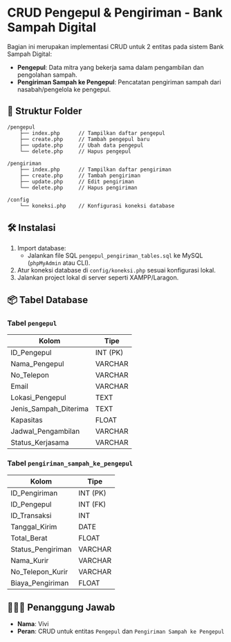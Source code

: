 
# CRUD Pengepul & Pengiriman - Bank Sampah Digital

Bagian ini merupakan implementasi CRUD untuk 2 entitas pada sistem Bank Sampah Digital:

- **Pengepul**: Data mitra yang bekerja sama dalam pengambilan dan pengolahan sampah.
- **Pengiriman Sampah ke Pengepul**: Pencatatan pengiriman sampah dari nasabah/pengelola ke pengepul.

## 📁 Struktur Folder

```
/pengepul
    ├── index.php      // Tampilkan daftar pengepul
    ├── create.php     // Tambah pengepul baru
    ├── update.php     // Ubah data pengepul
    └── delete.php     // Hapus pengepul

/pengiriman
    ├── index.php      // Tampilkan daftar pengiriman
    ├── create.php     // Tambah pengiriman
    ├── update.php     // Edit pengiriman
    └── delete.php     // Hapus pengiriman

/config
    └── koneksi.php    // Konfigurasi koneksi database
```

## 🛠️ Instalasi

1. Import database:
   - Jalankan file SQL `pengepul_pengiriman_tables.sql` ke MySQL (`phpMyAdmin` atau CLI).
2. Atur koneksi database di `config/koneksi.php` sesuai konfigurasi lokal.
3. Jalankan project lokal di server seperti XAMPP/Laragon.

## 📦 Tabel Database

### Tabel `pengepul`
| Kolom                 | Tipe         |
|-----------------------|--------------|
| ID_Pengepul           | INT (PK)     |
| Nama_Pengepul         | VARCHAR      |
| No_Telepon            | VARCHAR      |
| Email                 | VARCHAR      |
| Lokasi_Pengepul       | TEXT         |
| Jenis_Sampah_Diterima | TEXT         |
| Kapasitas             | FLOAT        |
| Jadwal_Pengambilan    | VARCHAR      |
| Status_Kerjasama      | VARCHAR      |

### Tabel `pengiriman_sampah_ke_pengepul`
| Kolom                | Tipe         |
|----------------------|--------------|
| ID_Pengiriman        | INT (PK)     |
| ID_Pengepul          | INT (FK)     |
| ID_Transaksi         | INT          |
| Tanggal_Kirim        | DATE         |
| Total_Berat          | FLOAT        |
| Status_Pengiriman    | VARCHAR      |
| Nama_Kurir           | VARCHAR      |
| No_Telepon_Kurir     | VARCHAR      |
| Biaya_Pengiriman     | FLOAT        |

## 👩🏻‍💼 Penanggung Jawab
- **Nama**: Vivi
- **Peran**: CRUD untuk entitas `Pengepul` dan `Pengiriman Sampah ke Pengepul`
